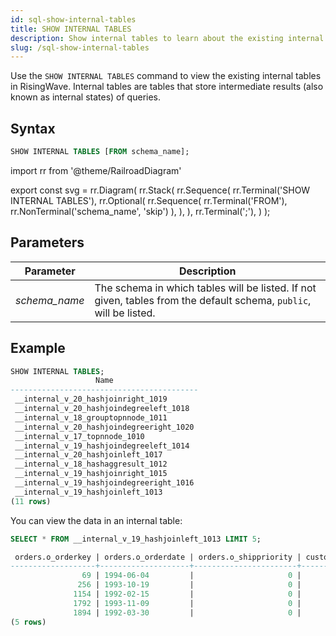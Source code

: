 ```yaml
---
id: sql-show-internal-tables
title: SHOW INTERNAL TABLES
description: Show internal tables to learn about the existing internal states.
slug: /sql-show-internal-tables
---
```

<head>
  <link rel="canonical" href="https://docs.risingwave.com/docs/current/sql-show-internal-tables/" />
</head>

Use the `SHOW INTERNAL TABLES` command to view the existing internal tables in RisingWave. Internal tables are tables that store intermediate results (also known as internal states) of queries.

## Syntax

```sql
SHOW INTERNAL TABLES [FROM schema_name];
```

import rr from '@theme/RailroadDiagram'

export const svg = rr.Diagram(
    rr.Stack(
        rr.Sequence(
            rr.Terminal('SHOW INTERNAL TABLES'),
            rr.Optional(
                rr.Sequence(
                    rr.Terminal('FROM'),
                    rr.NonTerminal('schema_name', 'skip')
                ),
            ),
        ),
        rr.Terminal(';'),
    )
);

<drawer SVG={svg} />



## Parameters
|Parameter   | Description           |
|---------------------------|-----------------------|
|*schema_name*                   |The schema in which tables will be listed. If not given, tables from the default schema, `public`, will be listed.|


## Example
```sql
SHOW INTERNAL TABLES;
                   Name
------------------------------------------
 __internal_v_20_hashjoinright_1019
 __internal_v_20_hashjoindegreeleft_1018
 __internal_v_18_grouptopnnode_1011
 __internal_v_20_hashjoindegreeright_1020
 __internal_v_17_topnnode_1010
 __internal_v_19_hashjoindegreeleft_1014
 __internal_v_20_hashjoinleft_1017
 __internal_v_18_hashaggresult_1012
 __internal_v_19_hashjoinright_1015
 __internal_v_19_hashjoindegreeright_1016
 __internal_v_19_hashjoinleft_1013
(11 rows)
```

You can view the data in an internal table:
```sql
SELECT * FROM __internal_v_19_hashjoinleft_1013 LIMIT 5;

 orders.o_orderkey | orders.o_orderdate | orders.o_shippriority | customer.c_custkey | orders.o_custkey
-------------------+--------------------+-----------------------+--------------------+------------------
                69 | 1994-06-04         |                     0 |                 85 |               85
               256 | 1993-10-19         |                     0 |                125 |              125
              1154 | 1992-02-15         |                     0 |                 37 |               37
              1792 | 1993-11-09         |                     0 |                 49 |               49
              1894 | 1992-03-30         |                     0 |                 76 |               76
(5 rows)
```